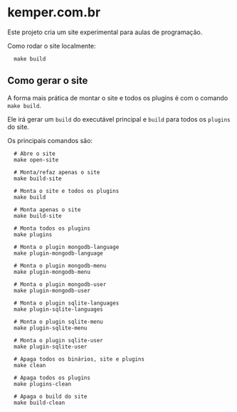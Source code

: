 # kemper.com.br

Este projeto cria um site experimental para aulas de programação.

Como rodar o site localmente:

```shell
  make build
```

## Como gerar o site

A forma mais prática de montar o site e todos os plugins é com o comando `make build`.

Ele irá gerar um `build` do executável principal e `build` para todos os `plugins` do site.

Os principais comandos são:

```shell
  # Abre o site
  make open-site
  
  # Monta/refaz apenas o site
  make build-site
  
  # Monta o site e todos os plugins
  make build
  
  # Monta apenas o site
  make build-site
  
  # Monta todos os plugins
  make plugins
  
  # Monta o plugin mongodb-language 
  make plugin-mongodb-language
  
  # Monta o plugin mongodb-menu
  make plugin-mongodb-menu
  
  # Monta o plugin mongodb-user
  make plugin-mongodb-user
  
  # Monta o plugin sqlite-languages
  make plugin-sqlite-languages
  
  # Monta o plugin sqlite-menu
  make plugin-sqlite-menu
  
  # Monta o plugin sqlite-user
  make plugin-sqlite-user
  
  # Apaga todos os binários, site e plugins
  make clean
  
  # Apaga todos os plugins
  make plugins-clean
  
  # Apaga o build do site
  make build-clean
```
